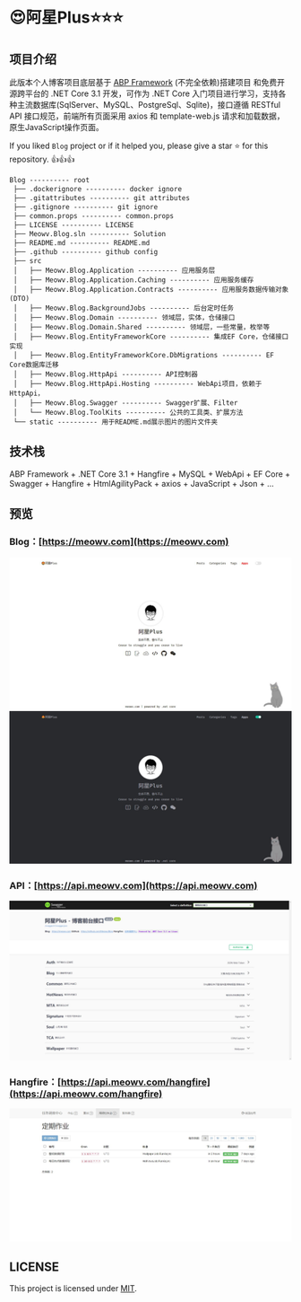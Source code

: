 # 😍阿星Plus⭐⭐⭐

## 项目介绍

此版本个人博客项目底层基于 [ABP Framework](http://abp.io/) (不完全依赖)搭建项目 和免费开源跨平台的 .NET Core 3.1 开发，可作为 .NET Core 入门项目进行学习，支持各种主流数据库(SqlServer、MySQL、PostgreSql、Sqlite)，接口遵循 RESTful API 接口规范，前端所有页面采用 axios 和 template-web.js 请求和加载数据，原生JavaScript操作页面。

If you liked `Blog` project or if it helped you, please give a star ⭐️ for this repository. 👍👍👍

```tree
Blog ---------- root
 ├── .dockerignore ---------- docker ignore
 ├── .gitattributes ---------- git attributes
 ├── .gitignore ---------- git ignore
 ├── common.props ---------- common.props
 ├── LICENSE ---------- LICENSE
 ├── Meowv.Blog.sln ---------- Solution
 ├── README.md ---------- README.md
 ├── .github ---------- github config
 ├── src
 │   ├── Meowv.Blog.Application ---------- 应用服务层
 │   ├── Meowv.Blog.Application.Caching ---------- 应用服务缓存
 │   ├── Meowv.Blog.Application.Contracts ---------- 应用服务数据传输对象(DTO)
 │   ├── Meowv.Blog.BackgroundJobs ---------- 后台定时任务
 │   ├── Meowv.Blog.Domain ---------- 领域层，实体，仓储接口
 │   ├── Meowv.Blog.Domain.Shared ---------- 领域层，一些常量，枚举等
 │   ├── Meowv.Blog.EntityFrameworkCore ---------- 集成EF Core，仓储接口实现
 │   ├── Meowv.Blog.EntityFrameworkCore.DbMigrations ---------- EF Core数据库迁移
 │   ├── Meowv.Blog.HttpApi ---------- API控制器
 │   ├── Meowv.Blog.HttpApi.Hosting ---------- WebApi项目，依赖于HttpApi，
 │   ├── Meowv.Blog.Swagger ---------- Swagger扩展、Filter
 │   └── Meowv.Blog.ToolKits ---------- 公共的工具类、扩展方法
 └── static ---------- 用于README.md展示图片的图片文件夹
```

## 技术栈

ABP Framework + .NET Core 3.1 + Hangfire + MySQL + WebApi + EF Core + Swagger + Hangfire + HtmlAgilityPack + axios + JavaScript + Json + ...

## 预览

### Blog：[https://meowv.com](https://meowv.com)

![white](static/white.jpg)
![black](static/black.jpg)

### API：[https://api.meowv.com](https://api.meowv.com)

![api](static/api.jpg)

### Hangfire：[https://api.meowv.com/hangfire](https://api.meowv.com/hangfire)

![hangfire](static/hangfire.jpg)

## LICENSE

This project is licensed under [MIT](LICENSE).
